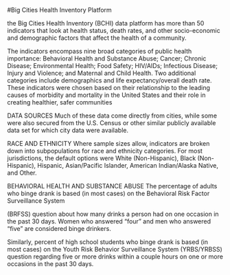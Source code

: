 #Big Cities Health Inventory Platform

the Big Cities Health Inventory (BCHI) data platform has more than 50 indicators that look at health status, death rates, and other socio-economic and demographic factors that affect the health of a community.

The indicators encompass nine broad categories of public health importance: Behavioral Health and Substance Abuse; Cancer; Chronic Disease; Environmental Health; Food Safety; HIV/AIDs; Infectious Disease; Injury and Violence; and Maternal and Child Health. Two additional categories include demographics and life expectancy/overall death rate. These indicators were chosen based on their relationship to the leading causes of morbidity and mortality in the United States and their role in creating healthier, safer communities

DATA SOURCES
Much of these data come directly from cities, while some were also secured from the U.S. Census or other similar publicly available data set for which city data were available.

RACE AND ETHNICITY
Where sample sizes allow, indicators are broken down into subpopulations for race and ethnicity categories. For most jurisdictions, the default options were White (Non-Hispanic), Black (Non-Hispanic), Hispanic, Asian/Pacific Islander, American Indian/Alaska Native, and Other. 

BEHAVIORAL HEALTH AND SUBSTANCE ABUSE
The percentage of adults who binge drank is based (in most cases) on the Behavioral Risk Factor Surveillance System

(BRFSS) question about how many drinks a person had on one occasion in the past 30 days. Women who answered “four” and men who answered “five” are considered binge drinkers.

Similarly, percent of high school students who binge drank is based (in most cases) on the Youth Risk Behavior Surveillance System (YRBS/YRBSS) question regarding five or more drinks within a couple hours on one or more occasions in the past 30 days. 